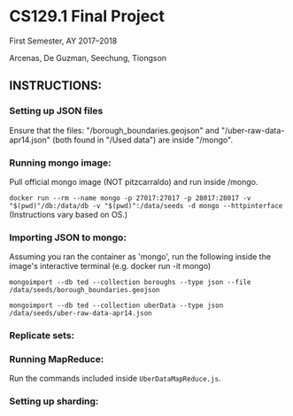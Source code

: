 # CS129.1 Final Project
First Semester, AY 2017–2018

Arcenas, De Guzman, Seechung, Tiongson

## INSTRUCTIONS:

### Setting up JSON files
Ensure that the files:
"/borough_boundaries.geojson"
and
"/uber-raw-data-apr14.json"
(both found in "/Used data")
are inside "/mongo".

### Running mongo image:
Pull official mongo image (NOT pitzcarraldo) and run inside /mongo.

`docker run --rm --name mongo -p 27017:27017 -p 28017:28017 -v "$(pwd)"/db:/data/db -v "$(pwd)":/data/seeds -d mongo --httpinterface`
(Instructions vary based on OS.)

### Importing JSON to mongo:

Assuming you ran the container as 'mongo', run the following inside the image's interactive terminal (e.g. docker run -it mongo)

`mongoimport --db ted --collection boroughs --type json --file /data/seeds/borough_boundaries.geojson`

`mongoimport --db ted --collection uberData --type json /data/seeds/uber-raw-data-apr14.json`

### Replicate sets:


### Running MapReduce:
Run the commands included inside `UberDataMapReduce.js`.


### Setting up sharding:
